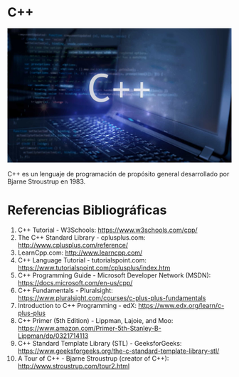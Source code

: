 # C++

<p align="center">
  <img src="C.jpg" />
</p>

C++ es un lenguaje de programación de propósito general desarrollado por Bjarne Stroustrup en 1983.


# Referencias Bibliográficas

1. C++ Tutorial - W3Schools: https://www.w3schools.com/cpp/
2. The C++ Standard Library - cplusplus.com: http://www.cplusplus.com/reference/
3. LearnCpp.com: http://www.learncpp.com/
4. C++ Language Tutorial - tutorialspoint.com: https://www.tutorialspoint.com/cplusplus/index.htm
5. C++ Programming Guide - Microsoft Developer Network (MSDN): https://docs.microsoft.com/en-us/cpp/
6. C++ Fundamentals - Pluralsight: https://www.pluralsight.com/courses/c-plus-plus-fundamentals
7. Introduction to C++ Programming - edX: https://www.edx.org/learn/c-plus-plus
8. C++ Primer (5th Edition) - Lippman, Lajoie, and Moo: https://www.amazon.com/Primer-5th-Stanley-B-Lippman/dp/0321714113
9. C++ Standard Template Library (STL) - GeeksforGeeks: https://www.geeksforgeeks.org/the-c-standard-template-library-stl/
10. A Tour of C++ - Bjarne Stroustrup (creator of C++): http://www.stroustrup.com/tour2.html